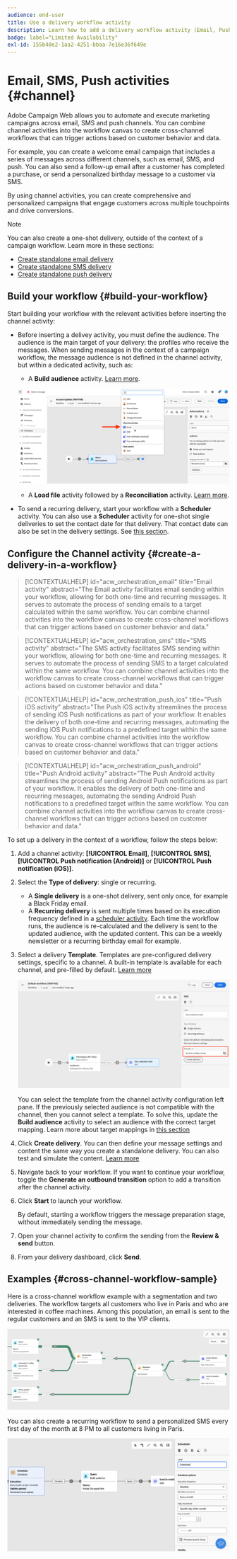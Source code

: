 ```yaml
---
audience: end-user
title: Use a delivery workflow activity
description: Learn how to add a delivery workflow activity (Email, Push, SMS)
badge: label="Limited Availability"
exl-id: 155b40e2-1aa2-4251-bbaa-7e16e36f649e
---
```

# Email, SMS, Push activities {#channel}

Adobe Campaign Web allows you to automate and execute marketing campaigns across email, SMS and push channels. You can combine channel activities into the workflow canvas to create cross-channel workflows that can trigger actions based on customer behavior and data. 

For example, you can create a welcome email campaign that includes a series of messages across different channels, such as email, SMS, and push. You can also send a follow-up email after a customer has completed a purchase, or send a personalized birthday message to a customer via SMS. 

By using channel activities, you can create comprehensive and personalized campaigns that engage customers across multiple touchpoints and drive conversions.

>[!NOTE]
>
>You can also create a one-shot delivery, outside of the context of a campaign workflow. Learn more in these sections:
>* [Create standalone email delivery](../../email/create-email.md)
>* [Create standalone SMS delivery](../../sms/create-sms.md)
>* [Create standalone push delivery](../../push/create-push.md)

## Build your workflow {#build-your-workflow}

Start building your workflow with the relevant activities before inserting the channel activity:

* Before inserting a delivey activity, you must define the audience. The audience is the main target of your delivery: the profiles who receive the messages. When sending messages in the context of a campaign workflow, the message audience is not defined in the channel activity, but within a dedicated activity, such as:
    
    * A **Build audience** activity. [Learn more](build-audience.md).

    ![](../../msg/assets/add-delivery-in-wf.png)
    
    * A **Load file** activity followed by a **Reconciliation** activity. [Learn more](load-file.md).


* To send a recurring delivery, start your workflow with a **Scheduler** activity. You can also use a **Scheduler** activity for one-shot single deliveries to set the contact date for that delivery. That contact date can also be set in the delivery settings. See [this section](scheduler.md).


## Configure the Channel activity {#create-a-delivery-in-a-workflow}

>[!CONTEXTUALHELP]
>id="acw_orchestration_email"
>title="Email activity"
>abstract="The Email activity facilitates email sending within your workflow, allowing for both one-time and recurring messages. It serves to automate the process of sending emails to a target calculated within the same workflow. You can combine channel activities into the workflow canvas to create cross-channel workflows that can trigger actions based on customer behavior and data."

>[!CONTEXTUALHELP]
>id="acw_orchestration_sms"
>title="SMS activity"
>abstract="The SMS activity facilitates SMS sending within your workflow, allowing for both one-time and recurring messages. It serves to automate the process of sending SMS to a target calculated within the same workflow. You can combine channel activities into the workflow canvas to create cross-channel workflows that can trigger actions based on customer behavior and data."

>[!CONTEXTUALHELP]
>id="acw_orchestration_push_ios"
>title="Push iOS activity"
>abstract="The Push iOS activity streamlines the process of sending iOS Push notifications as part of your workflow. It enables the delivery of both one-time and recurring messages, automating the sending iOS Push notifications to a predefined target within the same workflow. You can combine channel activities into the workflow canvas to create cross-channel workflows that can trigger actions based on customer behavior and data."

>[!CONTEXTUALHELP]
>id="acw_orchestration_push_android"
>title="Push Android activity"
>abstract="The Push Android activity streamlines the process of sending Android Push notifications as part of your workflow. It enables the delivery of both one-time and recurring messages, automating the sending Android Push notifications to a predefined target within the same workflow. You can combine channel activities into the workflow canvas to create cross-channel workflows that can trigger actions based on customer behavior and data."

To set up a delivery in the context of a workflow, follow the steps below:

1. Add a channel activity: **[!UICONTROL Email]**, **[!UICONTROL SMS]**, **[!UICONTROL Push notification (Android)]** or **[!UICONTROL Push notification (iOS)]**.

1. Select the **Type of delivery**: single or recurring. 

   * A **Single delivery** is a one-shot delivery, sent only once, for example a Black Friday email.
   * A **Recurring delivery** is sent multiple times based on its execution frequency defined in a [scheduler activity](scheduler.md). Each time the workflow runs, the audience is re-calculated and the delivery is sent to the updated audience, with the updated content. This can be a weekly newsletter or a recurring birthday email for example.

1. Select a delivery **Template**. Templates are pre-configured delivery settings, specific to a channel. A built-in template is available for each channel, and pre-filled by default. [Learn more](../../msg/delivery-template.md)

    ![](../assets/delivery-activity-in-wf.png)
   
    You can select the template from the channel activity configuration left pane. If the previously selected audience is not compatible with the channel, then you cannot select a template. To solve this, update the **Build audience** activity to select an audience with the correct target mapping. Learn more about target mappings in [this section](../../audience/targeting-dimensions.md)

1. Click **Create delivery**. You can then define your message settings and content the same way you create a standalone delivery. You can also test and simulate the content. [Learn more](../../msg/gs-messages.md)

1. Navigate back to your workflow. If you want to continue your workflow, toggle the **Generate an outbound transition** option to add a transition after the channel activity.

1. Click **Start** to launch your workflow.

    By default, starting a workflow triggers the message preparation stage, without immediately sending the message.
    
1. Open your channel activity to confirm the sending from the **Review & send** button.

1. From your delivery dashboard, click **Send**.

## Examples {#cross-channel-workflow-sample}

Here is a cross-channel workflow example with a segmentation and two deliveries. The workflow targets all customers who live in Paris and who are interested in coffee machines. Among this population, an email is sent to the regular customers and an SMS is sent to the VIP clients.

![](../assets/workflow-channel-example.png)

<!--
description, which use case you can perform (common other activities that you can link before of after the activity)

how to add and configure the activity

example of a configured activity within a workflow
The Email delivery activity allows you to configure the sending an email in a workflow. 

-->

You can also create a recurring workflow to send a personalized SMS every first day of the month at 8 PM to all customers living in Paris.

![](../assets/workflow-channel-example2.png)

<!-- Scheduled emails available?

This can be a single send email and sent just once, or it can be a recurring email.
* Single send emails are standard emails, sent once.
* Recurring emails allow you to send the same email multiple times to different targets over a defined period. You can aggregate the deliveries per period in order to get reports that correspond to your needs.

When linked to a scheduler, you can define recurring emails.
Email recipients are defined upstream of the activity in the same workflow, via an Audience targeting activity.

-->


<!--The message preparation is triggered according to the workflow execution parameters. From the message dashboard, you can select whether to request or not a manual confirmation to send the message (required by default). You can start the workflow manually or place a scheduler activity in the workflow to automate execution.-->
